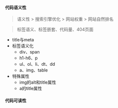 #### 代码语义性

> 语义性 > 搜索引擎优化 > 网站权重 > 网站自然排名

> 标签语义、标签嵌套、代码量、404页面

- title与meta
- 标签语义化
  - div、span
  - h1-h6、p
  - ul、ol、li、dt、dd
  - a、img、table
- 特殊属性
  - img的alt和title属性
  - a的title属性

#### 代码可读性